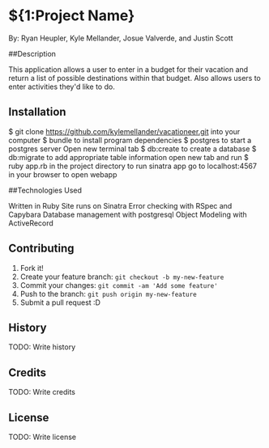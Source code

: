 # ${1:Project Name}
By: Ryan Heupler, Kyle Mellander, Josue Valverde, and Justin Scott

##Description

This application allows a user to enter in a budget for their vacation and return a list of possible destinations within
that budget. Also allows users to enter activities they'd like to do.

## Installation

$ git clone https://github.com/kylemellander/vacationeer.git into your computer
$ bundle to install program dependencies
$ postgres to start a postgres server
Open new terminal tab
$ db:create to create a database
$ db:migrate to add appropriate table information
open new tab and run $ ruby app.rb in the project directory to run sinatra app
go to localhost:4567 in your browser to open webapp


##Technologies Used

Written in Ruby
Site runs on Sinatra
Error checking with RSpec and Capybara
Database management with postgresql
Object Modeling with ActiveRecord

## Contributing

1. Fork it!
2. Create your feature branch: `git checkout -b my-new-feature`
3. Commit your changes: `git commit -am 'Add some feature'`
4. Push to the branch: `git push origin my-new-feature`
5. Submit a pull request :D
## History
TODO: Write history
## Credits
TODO: Write credits
## License
TODO: Write license

